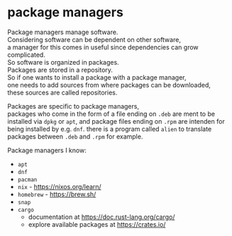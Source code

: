 # package managers

Package managers manage software.  
Considering software can be dependent on other software,  
a manager for this comes in useful since dependencies can grow complicated.  
So software is organized in packages.  
Packages are stored in a repository.  
So if one wants to install a package with a package manager,  
one needs to add sources from where packages can be downloaded,  
these sources are called repositories.  

Packages are specific to package managers,  
packages who come in the form of a file ending on `.deb` are ment to be installed via `dpkg` or `apt`,
and package files ending on `.rpm` are intenden for being installed by e.g. `dnf`.
there is a program called `alien` to translate packages between `.deb` and `.rpm` for example.  

Package managers I know:
+ `apt`
+ `dnf`
+ `pacman`
+ `nix` - https://nixos.org/learn/
+ `homebrew` - https://brew.sh/
+ `snap`
+ `cargo`
  + documentation at https://doc.rust-lang.org/cargo/
  + explore available packages at https://crates.io/
